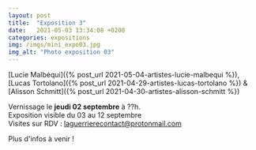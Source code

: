 ```yaml
---
layout: post
title:  "Exposition 3"
date:   2021-05-03 13:34:08 +0200
categories: expositions
img: /imgs/mini_expo03.jpg
img_alt: "Photo exposition 03"
---
```


[Lucie Malbéqui]({% post_url 2021-05-04-artistes-lucie-malbequi %}), [Lucas Tortolano]({% post_url 2021-04-29-artistes-lucas-tortolano %}) & [Alisson Schmitt]({% post_url 2021-04-30-artistes-alisson-schmitt %})


Vernissage le **jeudi 02 septembre** à ??h.  
Exposition visible du 03 au 12 septembre  
Visites sur RDV : laguerrierecontact@protonmail.com


Plus d'infos à venir !
